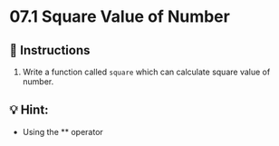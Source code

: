 # 07.1 Square Value of Number

## 📝 Instructions

1. Write a function called `square` which can calculate square value of number.

## 💡 Hint:

+ Using the ** operator
